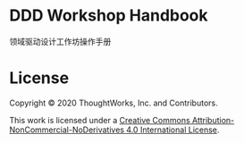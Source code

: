 # DDD Workshop Handbook

领域驱动设计工作坊操作手册

# License

Copyright © 2020 ThoughtWorks, Inc. and Contributors.

This work is licensed under a [Creative Commons Attribution-NonCommercial-NoDerivatives 4.0 International License](https://creativecommons.org/licenses/by-nc-nd/4.0/).
